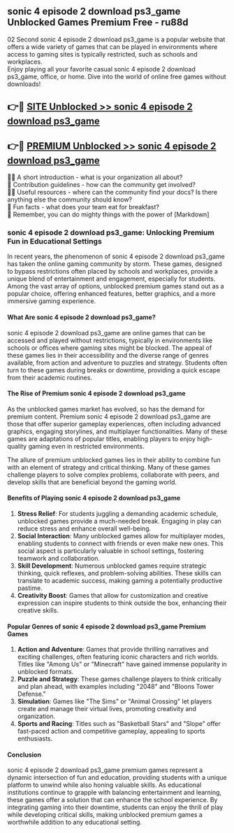 ## sonic 4 episode 2 download ps3_game Unblocked Games Premium Free - ru88d

02 Second sonic 4 episode 2 download ps3_game is a popular website that offers a wide variety of games that can be played in environments where access to gaming sites is typically restricted, such as schools and workplaces.  
Enjoy playing all your favorite casual sonic 4 episode 2 download ps3_game, office, or home. Dive into the world of online free games without downloads!

## 👉🔴 [SITE Unblocked >> sonic 4 episode 2 download ps3_game](http://freeplayer.one?title=sonic_4_episode_2_download_ps3_game&ref=13D)

## 👉🔴 [PREMIUM Unblocked >> sonic 4 episode 2 download ps3_game](http://freeplayer.one?title=sonic_4_episode_2_download_ps3_game&ref=13D)

🙋‍♀️ A short introduction - what is your organization all about?  
🌈 Contribution guidelines - how can the community get involved?  
👩‍💻 Useful resources - where can the community find your docs? Is there anything else the community should know?  
🍿 Fun facts - what does your team eat for breakfast?  
🧙 Remember, you can do mighty things with the power of [Markdown]

### sonic 4 episode 2 download ps3_game: Unlocking Premium Fun in Educational Settings

In recent years, the phenomenon of sonic 4 episode 2 download ps3_game has taken the online gaming community by storm. These games, designed to bypass restrictions often placed by schools and workplaces, provide a unique blend of entertainment and engagement, especially for students. Among the vast array of options, unblocked premium games stand out as a popular choice, offering enhanced features, better graphics, and a more immersive gaming experience.

#### What Are sonic 4 episode 2 download ps3_game?

sonic 4 episode 2 download ps3_game are online games that can be accessed and played without restrictions, typically in environments like schools or offices where gaming sites might be blocked. The appeal of these games lies in their accessibility and the diverse range of genres available, from action and adventure to puzzles and strategy. Students often turn to these games during breaks or downtime, providing a quick escape from their academic routines.

#### The Rise of Premium sonic 4 episode 2 download ps3_game

As the unblocked games market has evolved, so has the demand for premium content. Premium sonic 4 episode 2 download ps3_game are those that offer superior gameplay experiences, often including advanced graphics, engaging storylines, and multiplayer functionalities. Many of these games are adaptations of popular titles, enabling players to enjoy high-quality gaming even in restricted environments.

The allure of premium unblocked games lies in their ability to combine fun with an element of strategy and critical thinking. Many of these games challenge players to solve complex problems, collaborate with peers, and develop skills that are beneficial beyond the gaming world.

#### Benefits of Playing sonic 4 episode 2 download ps3_game

1.  **Stress Relief**: For students juggling a demanding academic schedule, unblocked games provide a much-needed break. Engaging in play can reduce stress and enhance overall well-being.
2.  **Social Interaction**: Many unblocked games allow for multiplayer modes, enabling students to connect with friends or even make new ones. This social aspect is particularly valuable in school settings, fostering teamwork and collaboration.
3.  **Skill Development**: Numerous unblocked games require strategic thinking, quick reflexes, and problem-solving abilities. These skills can translate to academic success, making gaming a potentially productive pastime.
4.  **Creativity Boost**: Games that allow for customization and creative expression can inspire students to think outside the box, enhancing their creative skills.

#### Popular Genres of sonic 4 episode 2 download ps3_game Premium Games

1.  **Action and Adventure**: Games that provide thrilling narratives and exciting challenges, often featuring iconic characters and rich worlds. Titles like "Among Us" or "Minecraft" have gained immense popularity in unblocked formats.
2.  **Puzzle and Strategy**: These games challenge players to think critically and plan ahead, with examples including "2048" and "Bloons Tower Defense."
3.  **Simulation**: Games like "The Sims" or "Animal Crossing" let players create and manage their virtual lives, promoting creativity and organization.
4.  **Sports and Racing**: Titles such as "Basketball Stars" and "Slope" offer fast-paced action and competitive gameplay, appealing to sports enthusiasts.

#### Conclusion

sonic 4 episode 2 download ps3_game premium games represent a dynamic intersection of fun and education, providing students with a unique platform to unwind while also honing valuable skills. As educational institutions continue to grapple with balancing entertainment and learning, these games offer a solution that can enhance the school experience. By integrating gaming into their downtime, students can enjoy the thrill of play while developing critical skills, making unblocked premium games a worthwhile addition to any educational setting.